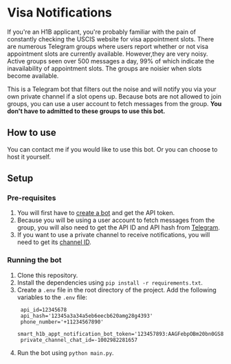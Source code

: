 # Visa Notifications
If you're an H1B applicant, you're probably familiar with the pain of constantly checking the USCIS website for visa appointment slots.
There are numerous Telegram groups where users report whether or not visa appointment slots are currently available. However,they are very noisy. Active groups seen over 500 messages a day, 99% of which indicate the inavailability of appointment slots. The groups are noisier when slots become available.

This is a Telegram bot that filters out the noise and will notify you via your own private channel if a slot opens up. Because bots are not allowed to join groups, you can use a user account to fetch messages from the group. **You don't have to admitted to these groups to use this bot.**

## How to use
You can contact me if you would like to use this bot. Or you can choose to host it yourself.

## Setup
### Pre-requisites
1. You will first have to [create a bot](https://telegram.me/BotFather) and get the API token. 
2. Because you will be using a user account to fetch messages from the group, you will also need to get the API ID and API hash from [Telegram](https://core.telegram.org/api/obtaining_api_id).
3. If you want to use a private channel to receive notifications, you will need to get its [channel ID](https://neliosoftware.com/content/help/how-do-i-get-the-channel-id-in-telegram/).

### Running the bot
1. Clone this repository.
2. Install the dependencies using `pip install -r requirements.txt`.
3. Create a `.env` file in the root directory of the project. Add the following variables to the `.env` file:
   ```
    api_id=12345678
	api_hash='12345a3a34a5eb6eecb620amg28g4393'
	phone_number='+11234567890'
	smart_h1b_appt_notification_bot_token='123457893:AAGFebpOBm20bn0GS8T3oeC0K34mKIIoGog'
	private_channel_chat_id=-1002982281657
   ```
4. Run the bot using `python main.py`.
